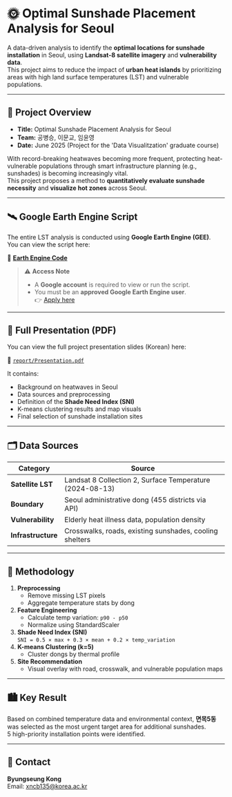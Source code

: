 # 🌞 Optimal Sunshade Placement Analysis for Seoul

A data-driven analysis to identify the **optimal locations for sunshade installation** in Seoul, using **Landsat-8 satellite imagery** and **vulnerability data**.  
This project aims to reduce the impact of **urban heat islands** by prioritizing areas with high land surface temperatures (LST) and vulnerable populations.

---

## 📌 Project Overview

- **Title:** Optimal Sunshade Placement Analysis for Seoul 
- **Team:** 공병승, 이문교, 임윤영  
- **Date:** June 2025 (Project for the 'Data Visualitzation' graduate course)

With record-breaking heatwaves becoming more frequent, protecting heat-vulnerable populations through smart infrastructure planning (e.g., sunshades) is becoming increasingly vital.  
This project proposes a method to **quantitatively evaluate sunshade necessity** and **visualize hot zones** across Seoul.

---

## 🛰️ Google Earth Engine Script

The entire LST analysis is conducted using **Google Earth Engine (GEE)**.  
You can view the script here:

🔗 **[Earth Engine Code](https://code.earthengine.google.com/a14c60e6c438f4f6880f2fc06014ed77)**

> ⚠️ **Access Note**
> - A **Google account** is required to view or run the script.
> - You must be an **approved Google Earth Engine user**.  
>   👉 [Apply here](https://signup.earthengine.google.com/)

---

## 📄 Full Presentation (PDF)

You can view the full project presentation slides (Korean) here:

📂 [`report/Presentation.pdf`](./report/Presentation.pdf)

It contains:
- Background on heatwaves in Seoul
- Data sources and preprocessing
- Definition of the **Shade Need Index (SNI)**
- K-means clustering results and map visuals
- Final selection of sunshade installation sites

---

## 🗂️ Data Sources

| Category | Source |
|----------|--------|
| **Satellite LST** | Landsat 8 Collection 2, Surface Temperature (2024-08-13) |
| **Boundary** | Seoul administrative dong (455 districts via API) |
| **Vulnerability** | Elderly heat illness data, population density |
| **Infrastructure** | Crosswalks, roads, existing sunshades, cooling shelters |

---

## 🧪 Methodology

1. **Preprocessing**
   - Remove missing LST pixels
   - Aggregate temperature stats by dong
2. **Feature Engineering**
   - Calculate temp variation: `p90 - p50`
   - Normalize using StandardScaler
3. **Shade Need Index (SNI)**  
   `SNI = 0.5 × max + 0.3 × mean + 0.2 × temp_variation`
4. **K-means Clustering (k=5)**
   - Cluster dongs by thermal profile
5. **Site Recommendation**
   - Visual overlay with road, crosswalk, and vulnerable population maps

---

## 🏙️ Key Result

Based on combined temperature data and environmental context, **면목5동** was selected as the most urgent target area for additional sunshades.  
5 high-priority installation points were identified.

---

## 🙋 Contact

**Byungseung Kong**  
Email: xncb135@korea.ac.kr  
